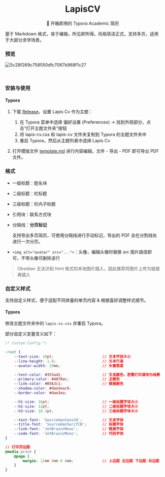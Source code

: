 <h1 align="center">
    LapisCV
</h1>
<p align="center">
    📃 开箱即用的 Typora Academic 简历
</p>
基于 Markdown 格式，易于编辑，所见即所得。风格简洁正式，支持多页，适用于大部分求学场景。

### 预览

![5c28f269c758550dfc7067b968f1c27](https://github.com/user-attachments/assets/2dc3674d-3c19-4013-9723-7389d98e9797)


<br>


### 安装与使用

#### Typora

1. 下载 [Release](https://github.com/BingyanStudio/LapisCV/releases/latest)，设置 Lapis Cv 作为主题：
   
    1. 在 Typora 菜单中选择 偏好设置 (Preferences) -> 找到外观部分，点击“打开主题文件夹”按钮
    2. 将 lapis-cv.css 和 lapis-cv 文件夹复制到 Typora 的主题文件夹中
    3. 重启 Typora，然后从主题列表中选择 Lapis Cv
    
3. 打开模版文件 [template.md](typora/template.md) 进行内容编辑，文件 - 导出 - PDF 即可导出 PDF 文件。

### 格式

- 一级标题：姓名块
- 二级标题：栏标题
- 三级标题：栏内子标题
- 引用块：联系方式块
- 分隔线：**分页标记**
  
  支持导出多页简历，可使用分隔线进行手动标记，导出的 PDF 会在分割线处进行一次分页。
- `<img alt="avatar" src="...">`：头像，编辑头像时替换 src 图片路径即可，不带头像可删除该行
> Obsidian 无法识别 html 格式的本地图片插入，因此推荐将图片上传为链接再插入

### 自定义样式

支持自定义样式，便于适配不同体量的单页内容 & 根据喜好调整样式细节。


#### Typora

修改主题文件夹中的 `lapis-cv.css` 并重启 Typora。

部分自定义变量含义如下：

```css
/* Custom Config */

:root {
    --text-size: 10pt;                      // 文本字体大小
    --line-height: 1.8;                     // 文本行高
    --avatar-width: 29mm;                   // 头像宽度

    --text-color: #353a42;                  // 文本颜色，若需打印请改为纯黑
    --primary-color: #4870ac;               // 主题色
    --link-color: #0563c1;                  // 链接颜色
    --shadow-color: #dae3eac9;
    --border-color: #dae3ea;

    --h1-size: 16pt;                        // 一级标题字体大小
    --h2-size: 12pt;                        // 二级标题字体大小
    --h3-size: 10.5pt;                      // 三级标题字体大小

    --text-font: 'SourceHanSansCN';         // 文本字体
    --title-font: 'SourceHanSerifCN';       // 标题字体
    --link-font: 'JetBrainsMono';           // 链接字体
    --code-font: 'JetBrainsMono';           // 代码字体
}

// 打印页边距
@media print {
    @page {
        margin: 12mm 6mm 0 6mm;             // 上边距 左边距 下边距 右边距
    }
}
```
